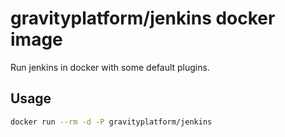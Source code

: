 # gravityplatform/jenkins docker image

Run jenkins in docker with some default plugins.

## Usage

```bash
docker run --rm -d -P gravityplatform/jenkins
```
